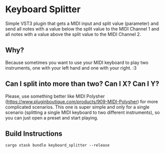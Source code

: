# Keyboard Splitter

Simple VST3 plugin that gets a MIDI input and split value (parameter) and send all notes with a value below the split value to the MIDI Channel 1 and all notes with a value above the split value to the MIDI Channel 2.

## Why?
Because sometimes you want to use your MIDI keyboard to play two instruments, one with your left hand and one with your right. :3

## Can I split into more than two? Can I X? Can I Y?
Please, use something better like MIDI Polysher (https://www.pluginboutique.com/products/909-MIDI-Polysher) for more complicated scenarios. This one is super simple and only for a single scenario (splitting a single MIDI keyboard to two different instruments), so you can just open a preset and start playing.

## Build Instructions
`cargo xtask bundle keyboard_splitter --release`
